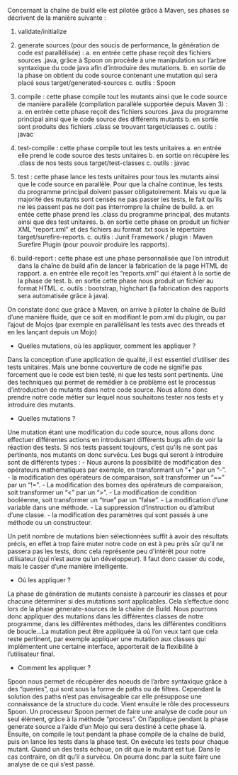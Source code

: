 Concernant la chaîne de build elle est pilotée grâce à Maven, ses phases se décrivent de la manière suivante  :


1. validate/initialize


2. generate sources (pour des soucis de performance, la génération de code est parallélisée) :
      a.    en entrée cette phase reçoit des fichiers sources .java, grâce à Spoon on procède à une manipulation sur
            l’arbre syntaxique du code java afin d’introduire des mutations.
      b.    en sortie de la phase on obtient du code source contenant une mutation qui sera placé sous
            target/generated-sources
      c.    outlis : Spoon


3. compile : cette phase compile tout les mutants ainsi que le code source de manière parallèle (compilation
   parallèle supportée depuis Maven 3) :
      a.    en entrée cette phase reçoit des fichiers sources .java du programme principal ainsi que le code source des
            différents mutants
      b.    en sortie sont produits des fichiers .class se trouvant target/classes
      c.    outils : javac


4. test-compile : cette phase compile tout les tests unitaires
      a.    en entrée elle prend le code source des tests unitaires
      b.    en sortie on récupère les .class de nos tests sous target/test-classes
      c.    outils : javac


5. test  : cette phase lance les tests unitaires pour tous les mutants ainsi que le code source en parallèle. Pour que
   la chaîne continue, les tests du programme principal doivent passer obligatoirement. Mais vu que la majorité des
   mutants sont censés ne pas passer les tests, le fait qu’ils ne les passent pas ne doit pas interrompre la chaîne de
   build.
      a.    en entée cette phase prend les .class du programme principal, des mutants ainsi que des test unitaires.
      b.    en sortie cette phase on produit un fichier XML “report.xml” et des fichiers au format .txt sous
            le répertoire target/surefire-reports.
      c.    outils : Junit Framework  / plugin : Maven Surefire Plugin (pour pouvoir produire les rapports).


6. build-report : cette phase est une phase personnalisée que l’on introduit dans la chaîne de build afin de lancer
   la fabrication de la page HTML de rapport.
      a.    en entrée elle reçoit les “reports.xml” qui étaient à la sortie de la phase de test.
      b.    en sortie cette phase nous produit un fichier au format HTML.
      c.    outils : bootstrap, highchart (la fabrication des rapports sera automatisée grâce à java).


On constate donc que grâce à Maven, on arrive à piloter la chaîne de Build d’une manière fluide, que ce soit en modifiant
le pom.xml du plugin, ou par l’ajout de Mojos (par exemple en parallélisant les tests avec des threads et en les lançant
depuis un Mojo)


- Quelles mutations, où les appliquer, comment les appliquer ?

Dans la conception d’une application de qualité, il est essentiel d’utiliser des tests unitaires. Mais une bonne
couverture de code ne signifie pas forcement que le code est bien testé, ni que les tests sont pertinents.
Une des techniques qui permet de remédier à ce problème est le processus d’introduction de mutants dans notre code source.
Nous allons donc prendre notre code métier sur lequel nous souhaitons tester nos tests et y introduire des mutants.


- Quelles mutations ?

Une mutation étant une modification du code source, nous allons donc effectuer différentes actions en introduisant
différents bugs afin de voir la réaction des tests. Si nos tests passent toujours, c’est qu’ils ne sont pas pertinents,
nos mutants on donc survécu. Les bugs qui seront à introduire sont de différents types :
        - Nous aurons la possibilité de modification des opérateurs mathématiques par exemple, en transformant un “+” par un “-”.
        - la modification des opérateurs de comparaison, soit transformer un “==” par un “!=”.
        - La modification des bornes des opérateurs de comparaison, soit transformer un “<” par un “>”.
        - La modification de condition booléenne, soit transformer un “true” par un “false”.
        - La modification d’une variable dans une méthode.
        - La suppression d’instruction ou d’attribut d’une classe.
        - la modification des paramètres qui sont passés à une méthode ou un constructeur.

Un petit nombre de mutations bien sélectionnées suffit à avoir des résultats précis, en effet à trop faire muter
notre code on est à peu près sûr qu’il ne passera pas les tests, donc cela représente peu d'intérêt pour
notre utilisateur (qui n’est autre qu’un développeur).
Il faut donc casser du code, mais le casser d’une manière intelligente.

- Où les appliquer ?

La phase de génération de mutants consiste à parcourir les classes et pour chacune déterminer si des mutations
sont applicables. Cela s’effectue donc lors de la phase generate-sources de la chaîne de Build.
Nous pourrons donc appliquer des mutations dans les différentes classes de notre programme, dans les différentes
méthodes, dans les différentes conditions de boucle…La mutation peut être appliquée là où l’on veux tant que cela
reste pertinent, par exemple appliquer une mutation aux classes qui implémentent une certaine
interface, apporterait de la flexibilité à l’utilisateur final.

- Comment les appliquer ?

Spoon nous permet de récupérer des noeuds de l’arbre syntaxique grâce à des “queries”, qui sont sous la forme de paths
ou de filtres. Cependant la solution des paths n’est pas envisageable car elle présuppose une connaissance de la structure du code.
Vient ensuite le rôle des processeurs Spoon. Un processeur Spoon permet de faire une analyse de code pour un
seul élément, grâce à la méthode “process”. On l’applique pendant la phase generate source a l’aide d’un Mojo qui sera
destiné à cette phase là.
Ensuite, on compile le tout pendant la phase compile de la chaîne de build, puis on lance les tests dans la phase test.
On exécute les tests pour chaque mutant. Quand un des tests échoue, on dit que le mutant est tué. Dans le cas contraire,
on dit qu’il a survécu. On pourra donc par la suite faire une analyse de ce qui s’est passé.